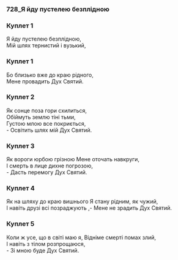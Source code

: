 ### 728_Я йду пустелею безплідною
### Куплет 1
Я йду пустелею безплідною, <br/>Мій шлях тернистий і вузький,
### Куплет 1
Бо близько вже до краю рідного,<br/> Мене провадить Дух Святий.
### Куплет 2
Як сонце поза гори схилиться, <br/>Обіймуть землю тіні тьми, <br/>Густою млою все покриється,<br/> - Освітить шлях мій Дух Святий.
### Куплет 3
Як вороги юрбою грізною Мене оточать навкруги, <br/>І смерть в лице дихне погрозою,<br/> - Дасть перемогу Дух Святий.
### Куплет 4
Як на шляху до краю вишнього Я стану рідним, як чужий, <br/>І навіть друзі всі позраджують ,- Мене не зрадить Дух Святий.
### Куплет 5
Коли ж усе, що в світі маю я, Відніме смерті помах злий, <br/>І навіть з тілом розпрощаюся, <br/>- Зі мною буде Дух Святий.
